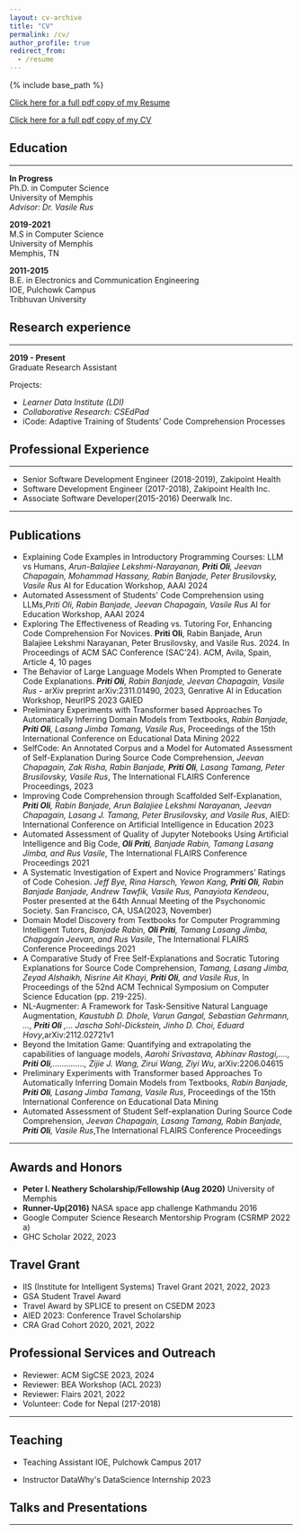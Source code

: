 ```yaml
---
layout: cv-archive
title: "CV"
permalink: /cv/
author_profile: true
redirect_from:
  - /resume
---
```


<style>
a.uline {text-decoration:underline;}
</style>

{% include base_path %}

<a href="../assets/Priti_Oli_Resume.pdf" class="uline">Click here for a full pdf copy of my Resume</a> 

<a href="../assets/Priti_Oli_CV.pdf" class="uline">Click here for a full pdf copy of my CV</a>

## Education

---

**In Progress**<br>
Ph.D. in Computer Science<br>
University of Memphis<br>
_Advisor: Dr. Vasile Rus_

**2019-2021**<br>
M.S in Computer Science<br>
University of Memphis<br>
Memphis, TN

**2011-2015**<br>
B.E. in Electronics and Communication Engineering<br>
IOE, Pulchowk Campus<br>
Tribhuvan University

## Research experience

---

**2019 - Present**<br>
Graduate Research Assistant<br>

Projects:

- _Learner Data Institute (LDI)_ <br>
- _Collaborative Research: CSEdPad_<br>
- iCode: Adaptive Training of Students’ Code Comprehension Processes 

## Professional Experience

---

- Senior Software Development Engineer (2018-2019),
  Zakipoint Health
- Software Development Engineer (2017-2018),
  Zakipoint Health Inc.
- Associate Software Developer(2015-2016)
  Deerwalk Inc.

---

## Publications
- Explaining Code Examples in Introductory Programming Courses: LLM vs Humans,  _Arun-Balajiee Lekshmi-Narayanan, **Priti Oli**, Jeevan Chapagain, Mohammad Hassany, Rabin Banjade, Peter Brusilovsky, Vasile Rus_  AI for Education Workshop, AAAI 2024 
- Automated Assessment of Students' Code Comprehension using LLMs,_Priti Oli, Rabin Banjade, Jeevan Chapagain, Vasile Rus_ AI for Education Workshop, AAAI 2024 
- Exploring The Effectiveness of Reading vs. Tutoring
For, Enhancing Code Comprehension For Novices. **Priti Oli**, Rabin Banjade, Arun Balajiee Lekshmi Narayanan, Peter Brusilovsky,
and Vasile Rus. 2024.  In Proceedings of ACM
SAC Conference (SAC’24). ACM,  Avila, Spain, Article 4, 10 pages
- The Behavior of Large Language Models When Prompted to Generate Code Explanations. _**Priti Oli**, Rabin Banjade, Jeevan Chapagain, Vasile Rus_ - arXiv preprint arXiv:2311.01490, 2023, Genrative AI in Education Workshop, NeurIPS 2023 GAIED
- Preliminary Experiments with Transformer based Approaches To Automatically Inferring Domain Models from Textbooks, _Rabin Banjade, **Priti Oli**, Lasang Jimba Tamang, Vasile Rus_, Proceedings of the 15th International Conference on Educational Data Mining 2022
- SelfCode: An Annotated Corpus and a Model for Automated Assessment of Self-Explanation During Source Code Comprehension, _Jeevan Chapagain, Zak Risha, Rabin Banjade, **Priti Oli**, Lasang Tamang, Peter Brusilovsky, Vasile Rus_, The International FLAIRS Conference Proceedings, 2023
- Improving Code Comprehension through Scaffolded Self-Explanation, _**Priti Oli**, Rabin Banjade, Arun Balajiee Lekshmi Narayanan, Jeevan
Chapagain, Lasang J. Tamang, Peter Brusilovsky, and Vasile Rus_, AIED: International Conference on Artificial Intelligence in Education 2023
- Automated Assessment of Quality of Jupyter Notebooks Using Artificial Intelligence and Big Code, _**Oli Priti**,
  Banjade Rabin, Tamang Lasang Jimba, and Rus Vasile_, The International FLAIRS Conference Proceedings 2021
- A Systematic Investigation of Expert and Novice Programmers’ Ratings of Code Cohesion. _Jeff Bye, Rina Harsch, Yewon Kang, **Priti Oli**, Rabin Banjade Banjade, Andrew Tawfik, Vasile Rus, Panayiota Kendeou_, Poster presented at the 64th Annual Meeting of the Psychonomic Society. San Francisco, CA, USA(2023, November)
- Domain Model Discovery from Textbooks for Computer Programming Intelligent Tutors, _Banjade Rabin, **Oli
  Priti**, Tamang Lasang Jimba, Chapagain Jeevan, and Rus Vasile_, The International FLAIRS Conference Proceedings
  2021
- A Comparative Study of Free Self-Explanations and Socratic Tutoring Explanations for Source Code Comprehension, _Tamang, Lasang Jimba, Zeyad Alshaikh, Nisrine Ait Khayi, **Priti Oli**, and Vasile Rus_, In Proceedings of the 52nd ACM Technical Symposium on Computer Science Education (pp. 219-225).
- NL-Augmenter: A Framework for Task-Sensitive Natural Language Augmentation, _Kaustubh D. Dhole, Varun Gangal, Sebastian Gehrmann, ..., **Priti Oli** ,... Jascha Sohl-Dickstein, Jinho D. Choi, Eduard Hovy_,arXiv:2112.02721v1
- Beyond the Imitation Game: Quantifying and extrapolating the capabilities of language models, _Aarohi Srivastava, Abhinav Rastogi,...., **Priti Oli**,.............., Zijie J. Wang, Zirui Wang, Ziyi Wu_, arXiv:2206.04615
- Preliminary Experiments with Transformer based Approaches To Automatically Inferring Domain Models from Textbooks, _Rabin Banjade, **Priti Oli**, Lasang Jimba Tamang, Vasile Rus_, Proceedings of the 15th International Conference on Educational Data Mining
- Automated Assessment of Student Self-explanation During Source Code Comprehension, _Jeevan Chapagain, Lasang Tamang, Rabin Banjade, **Priti Oli**, Vasile Rus_,The International FLAIRS Conference Proceedings


---

## Awards and Honors

- **Peter I. Neathery Scholarship/Fellowship (Aug 2020)**
  University of Memphis
- **Runner-Up(2016)**
  NASA space app challenge Kathmandu 2016
- Google Computer Science Research Mentorship Program (CSRMP 2022 a)
- GHC Scholar 2022, 2023
  

## Travel Grant

- IIS (Institute for Intelligent Systems) Travel Grant 2021, 2022, 2023
- GSA Student Travel Award
- Travel Award by SPLICE to present on CSEDM 2023
- AIED 2023: Conference Travel Scholarship 
- CRA Grad Cohort 2020, 2021, 2022


## Professional Services and Outreach

- Reviewer: ACM SigCSE 2023, 2024
- Reviewer: BEA Workshop (ACL 2023)
- Reviewer: Flairs 2021, 2022
- Volunteer: Code for Nepal (217-2018)

---

## Teaching

- Teaching Assistant
  IOE, Pulchowk Campus
  2017

- Instructor
    DataWhy's DataScience Internship 2023

## Talks and Presentations

---

